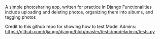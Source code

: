 A simple photosharing app, written for practice in Django
Functionalities include uploading and deleting photos, organizing them into albums, and tagging photos

Credit to this github repo for showing how to test Model Admins:
https://github.com/django/django/blob/master/tests/modeladmin/tests.py
